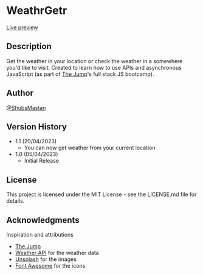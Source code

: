 # WeathrGetr

[Live preview](https://shubsmastan-weathrgetr.netlify.app)

## Description

Get the weather in your location or check the weather in a somewhere you'd like to visit. Created to learn how to use APIs and asynchronous JavaScript (as part of [The Jump](https://www.thejump.tech)'s full stack JS bootcamp).

## Author

[@ShubsMastan](https://github.com/shubsmastan)

## Version History

- 1.1 (20/04/2023)
  - You can now get weather from your current location
- 1.0 (05/04/2023)
  - Initial Release

## License

This project is licensed under the MIT License - see the LICENSE.md file for details.

## Acknowledgments

Inspiration and attributions

- [The Jump](https://www.thejump.tech)
- [Weather API](https://www.weatherapi.com) for the weather data
- [Unsplash](https://unsplash.com/) for the images
- [Font Awesome](https://fontawesome.com) for the icons
